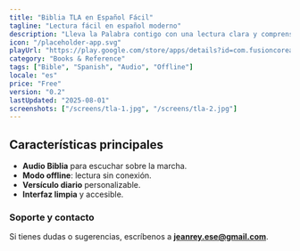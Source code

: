 ```yaml
---
title: "Biblia TLA en Español Fácil"
tagline: "Lectura fácil en español moderno"
description: "Lleva la Palabra contigo con una lectura clara y comprensible. Incluye modo offline, audio, planes y versículos diarios."
icon: "/placeholder-app.svg"
playUrl: "https://play.google.com/store/apps/details?id=com.fusioncoreapps.biblia.tla"
category: "Books & Reference"
tags: ["Bible", "Spanish", "Audio", "Offline"]
locale: "es"
price: "Free"
version: "0.2"
lastUpdated: "2025-08-01"
screenshots: ["/screens/tla-1.jpg", "/screens/tla-2.jpg"]
---
```


## Características principales

- **Audio Biblia** para escuchar sobre la marcha.
- **Modo offline**: lectura sin conexión.
- **Versículo diario** personalizable.
- **Interfaz limpia** y accesible.

### Soporte y contacto

Si tienes dudas o sugerencias, escríbenos a **jeanrey.ese@gmail.com**.
